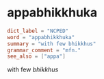 # appabhikkhuka

``` toml
dict_label = "NCPED"
word = "appabhikkhuka"
summary = "with few bhikkhus"
grammar_comment = "mfn."
see_also = ["appa"]
```

with few *bhikkhus*

